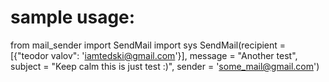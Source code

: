 # sample usage:
from mail_sender import SendMail
import sys
SendMail(recipient = [{"teodor valov": 'iamtedski@gmail.com'}], message = "Another test", subject = "Keep calm this is just test :)", sender = 'some_mail@gmail.com')
